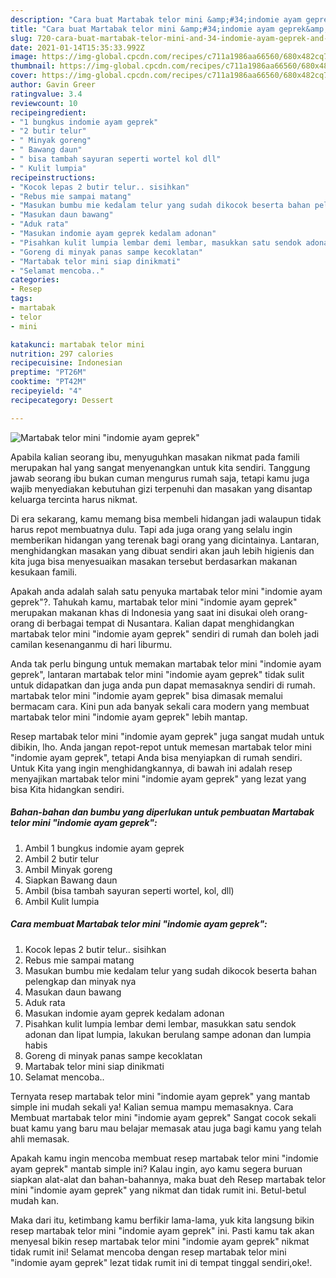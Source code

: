 ```yaml
---
description: "Cara buat Martabak telor mini &amp;#34;indomie ayam geprek&amp;#34; Sederhana Untuk Jualan"
title: "Cara buat Martabak telor mini &amp;#34;indomie ayam geprek&amp;#34; Sederhana Untuk Jualan"
slug: 720-cara-buat-martabak-telor-mini-and-34-indomie-ayam-geprek-and-34-sederhana-untuk-jualan
date: 2021-01-14T15:35:33.992Z
image: https://img-global.cpcdn.com/recipes/c711a1986aa66560/680x482cq70/martabak-telor-mini-indomie-ayam-geprek-foto-resep-utama.jpg
thumbnail: https://img-global.cpcdn.com/recipes/c711a1986aa66560/680x482cq70/martabak-telor-mini-indomie-ayam-geprek-foto-resep-utama.jpg
cover: https://img-global.cpcdn.com/recipes/c711a1986aa66560/680x482cq70/martabak-telor-mini-indomie-ayam-geprek-foto-resep-utama.jpg
author: Gavin Greer
ratingvalue: 3.4
reviewcount: 10
recipeingredient:
- "1 bungkus indomie ayam geprek"
- "2 butir telur"
- " Minyak goreng"
- " Bawang daun"
- " bisa tambah sayuran seperti wortel kol dll"
- " Kulit lumpia"
recipeinstructions:
- "Kocok lepas 2 butir telur.. sisihkan"
- "Rebus mie sampai matang"
- "Masukan bumbu mie kedalam telur yang sudah dikocok beserta bahan pelengkap dan minyak nya"
- "Masukan daun bawang"
- "Aduk rata"
- "Masukan indomie ayam geprek kedalam adonan"
- "Pisahkan kulit lumpia lembar demi lembar, masukkan satu sendok adonan dan lipat lumpia, lakukan berulang sampe adonan dan lumpia habis"
- "Goreng di minyak panas sampe kecoklatan"
- "Martabak telor mini siap dinikmati"
- "Selamat mencoba.."
categories:
- Resep
tags:
- martabak
- telor
- mini

katakunci: martabak telor mini 
nutrition: 297 calories
recipecuisine: Indonesian
preptime: "PT26M"
cooktime: "PT42M"
recipeyield: "4"
recipecategory: Dessert

---
```



![Martabak telor mini &#34;indomie ayam geprek&#34;](https://img-global.cpcdn.com/recipes/c711a1986aa66560/680x482cq70/martabak-telor-mini-indomie-ayam-geprek-foto-resep-utama.jpg)

Apabila kalian seorang ibu, menyuguhkan masakan nikmat pada famili merupakan hal yang sangat menyenangkan untuk kita sendiri. Tanggung jawab seorang ibu bukan cuman mengurus rumah saja, tetapi kamu juga wajib menyediakan kebutuhan gizi terpenuhi dan masakan yang disantap keluarga tercinta harus nikmat.

Di era  sekarang, kamu memang bisa membeli hidangan jadi walaupun tidak harus repot membuatnya dulu. Tapi ada juga orang yang selalu ingin memberikan hidangan yang terenak bagi orang yang dicintainya. Lantaran, menghidangkan masakan yang dibuat sendiri akan jauh lebih higienis dan kita juga bisa menyesuaikan masakan tersebut berdasarkan makanan kesukaan famili. 



Apakah anda adalah salah satu penyuka martabak telor mini &#34;indomie ayam geprek&#34;?. Tahukah kamu, martabak telor mini &#34;indomie ayam geprek&#34; merupakan makanan khas di Indonesia yang saat ini disukai oleh orang-orang di berbagai tempat di Nusantara. Kalian dapat menghidangkan martabak telor mini &#34;indomie ayam geprek&#34; sendiri di rumah dan boleh jadi camilan kesenanganmu di hari liburmu.

Anda tak perlu bingung untuk memakan martabak telor mini &#34;indomie ayam geprek&#34;, lantaran martabak telor mini &#34;indomie ayam geprek&#34; tidak sulit untuk didapatkan dan juga anda pun dapat memasaknya sendiri di rumah. martabak telor mini &#34;indomie ayam geprek&#34; bisa dimasak memalui bermacam cara. Kini pun ada banyak sekali cara modern yang membuat martabak telor mini &#34;indomie ayam geprek&#34; lebih mantap.

Resep martabak telor mini &#34;indomie ayam geprek&#34; juga sangat mudah untuk dibikin, lho. Anda jangan repot-repot untuk memesan martabak telor mini &#34;indomie ayam geprek&#34;, tetapi Anda bisa menyiapkan di rumah sendiri. Untuk Kita yang ingin menghidangkannya, di bawah ini adalah resep menyajikan martabak telor mini &#34;indomie ayam geprek&#34; yang lezat yang bisa Kita hidangkan sendiri.

<!--inarticleads1-->

##### Bahan-bahan dan bumbu yang diperlukan untuk pembuatan Martabak telor mini &#34;indomie ayam geprek&#34;:

1. Ambil 1 bungkus indomie ayam geprek
1. Ambil 2 butir telur
1. Ambil  Minyak goreng
1. Siapkan  Bawang daun
1. Ambil  (bisa tambah sayuran seperti wortel, kol, dll)
1. Ambil  Kulit lumpia




<!--inarticleads2-->

##### Cara membuat Martabak telor mini &#34;indomie ayam geprek&#34;:

1. Kocok lepas 2 butir telur.. sisihkan
1. Rebus mie sampai matang
1. Masukan bumbu mie kedalam telur yang sudah dikocok beserta bahan pelengkap dan minyak nya
1. Masukan daun bawang
1. Aduk rata
1. Masukan indomie ayam geprek kedalam adonan
1. Pisahkan kulit lumpia lembar demi lembar, masukkan satu sendok adonan dan lipat lumpia, lakukan berulang sampe adonan dan lumpia habis
1. Goreng di minyak panas sampe kecoklatan
1. Martabak telor mini siap dinikmati
1. Selamat mencoba..




Ternyata resep martabak telor mini &#34;indomie ayam geprek&#34; yang mantab simple ini mudah sekali ya! Kalian semua mampu memasaknya. Cara Membuat martabak telor mini &#34;indomie ayam geprek&#34; Sangat cocok sekali buat kamu yang baru mau belajar memasak atau juga bagi kamu yang telah ahli memasak.

Apakah kamu ingin mencoba membuat resep martabak telor mini &#34;indomie ayam geprek&#34; mantab simple ini? Kalau ingin, ayo kamu segera buruan siapkan alat-alat dan bahan-bahannya, maka buat deh Resep martabak telor mini &#34;indomie ayam geprek&#34; yang nikmat dan tidak rumit ini. Betul-betul mudah kan. 

Maka dari itu, ketimbang kamu berfikir lama-lama, yuk kita langsung bikin resep martabak telor mini &#34;indomie ayam geprek&#34; ini. Pasti kamu tak akan menyesal bikin resep martabak telor mini &#34;indomie ayam geprek&#34; nikmat tidak rumit ini! Selamat mencoba dengan resep martabak telor mini &#34;indomie ayam geprek&#34; lezat tidak rumit ini di tempat tinggal sendiri,oke!.

